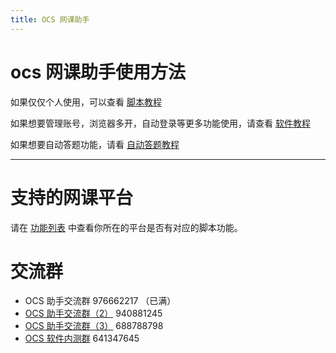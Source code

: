 ```yaml
---
title: OCS 网课助手
---
```

# ocs 网课助手使用方法

如果仅仅个人使用，可以查看  [脚本教程](https://docs.ocsjs.com/script)

如果想要管理账号，浏览器多开，自动登录等更多功能使用，请查看 [软件教程](https://docs.ocsjs.com/app) 

如果想要自动答题功能，请看 [自动答题教程](https://docs.ocsjs.com/answerer-wrappers)

*** 
 
# 支持的网课平台

请在  [功能列表](https://docs.ocsjs.com/feat-list) 中查看你所在的平台是否有对应的脚本功能。

# 交流群

-   OCS 助手交流群  976662217 （已满）
-   [OCS 助手交流群（2）](https://qm.qq.com/cgi-bin/qm/qr?k=r2id1kAmyKz8CT77045a1XLUD7g3yIPJ&jump_from=webapi) 940881245
-   [OCS 助手交流群（3）](https://qm.qq.com/cgi-bin/qm/qr?k=Y9NXoI1MYzuMaEm3_tvMPY8jPxPCxiCk&jump_from=webapi) 688788798
-   [OCS 软件内测群](https://qm.qq.com/cgi-bin/qm/qr?k=yesrH-t4_-pCsn29uRuGRz7ShDLZ16d8&jump_from=webapi) 641347645


